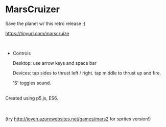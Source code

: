 # MarsCruizer

Save the planet w/ this retro release ;)

https://tinyurl.com/marscruize

<br/>

- Controls

  Desktop: use arrow keys and space bar

  Devices: tap sides to thrust left / right.  tap middle to thrust up and fire.

  'S' toggles sound.
<br/>
Created using p5.js, ES6.
<br/>
<br/>
<br/>

(try http://joven.azurewebsites.net/games/mars2 for sprites version!)

